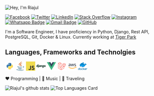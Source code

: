 ![Hey, I'm Riajul](https://github.com/RiajulKashem/RiajulKashem/blob/main/riajul.gif)


<a href="https://www.facebook.com/riajul.kashem" target="_blank"><img src="https://img.shields.io/badge/Facebook-%231877F2.svg?&style=flat-square&logo=facebook&logoColor=white" alt="Facebook"></a>
[![Twitter](https://img.shields.io/badge/-Twitter-222222?style=flat-square&logo=twitter&logoColor=white&link=https://twitter.com/riajulkashem/)](https://twitter.com/riajulkashem/)
<a href="https://www.linkedin.com/in/riajulkashem" target="_blank"><img src="https://img.shields.io/badge/LinkedIn-%230077B5.svg?&style=flat-square&logo=linkedin&logoColor=white" alt="LinkedIn"></a>
[![Stack Overflow](https://img.shields.io/badge/-Stack%20Overflow-222222?style=flat-square&logo=stack-overflow&logoColor=white&link=https://stackoverflow.com/users/10721366/riajul-kashem)](https://stackoverflow.com/users/10721366/riajul-kashem)
<a href="https://www.instagram.com/zhdruvo" target="_blank"><img src="https://img.shields.io/badge/Instagram-%23E4405F.svg?&style=flat-square&logo=instagram&logoColor=white" alt="Instagram"></a>
[![Whatsapp Badge](https://img.shields.io/badge/-Whatsapp-4CA143?style=flat-square&labelColor=4CA143&logo=whatsapp&logoColor=white&link=https://api.whatsapp.com/send?phone=+8801777824258&text=Riajul)](https://api.whatsapp.com/send?phone=+8801777824258&text=Riajul)
[![Gmail Badge](https://img.shields.io/badge/-Gmail-c14438?style=flat-square&logo=Gmail&logoColor=white&link=mailto:riajulkashem@gmail.com)](mailto:riajulkashem@gmail.com)
[![GitHub](https://img.shields.io/badge/-GitHub-181717?style=flat-square&logo=github&link=https://github.com/RiajulKashem/)](https://github.com/RiajulKashem/)

I'm a  Software Engineer, I have proficiency in Python, Django, Rest API, PostgreSQL, Git, Docker & Linux. Currently working at [Tiger Park](https://tiger-park.com/)

## Languages, Frameworks and Technolgies

<code><img height="30" src="https://raw.githubusercontent.com/github/explore/80688e429a7d4ef2fca1e82350fe8e3517d3494d/topics/python/python.png"></code>
<code><img height="30" src="https://raw.githubusercontent.com/github/explore/80688e429a7d4ef2fca1e82350fe8e3517d3494d/topics/java/java.png"></code>
<code><img height="30" src="https://raw.githubusercontent.com/github/explore/80688e429a7d4ef2fca1e82350fe8e3517d3494d/topics/javascript/javascript.png"></code>
<code><img height="30" src="https://raw.githubusercontent.com/github/explore/80688e429a7d4ef2fca1e82350fe8e3517d3494d/topics/django/django.png"></code>
<code><img height="30" src="https://raw.githubusercontent.com/github/explore/80688e429a7d4ef2fca1e82350fe8e3517d3494d/topics/vue/vue.png"></code>
<code><img height="30" src="https://raw.githubusercontent.com/github/explore/80688e429a7d4ef2fca1e82350fe8e3517d3494d/topics/laravel/laravel.png"></code>
<code><img height="30" src="https://raw.githubusercontent.com/github/explore/80688e429a7d4ef2fca1e82350fe8e3517d3494d/topics/aws/aws.png"></code>
<code><img height="30" src="https://raw.githubusercontent.com/github/explore/80688e429a7d4ef2fca1e82350fe8e3517d3494d/topics/docker/docker.png"></code>


:heart: Programming | :black_heart: Music | :blue_heart: Traveling 

![Riajul's github stats](https://github-readme-stats.vercel.app/api?username=RiajulKashem&show_icons=true&hide_border=true)
![Top Languages Card](https://github-readme-stats.vercel.app/api/top-langs/?username=RiajulKashem&layout=compact)

